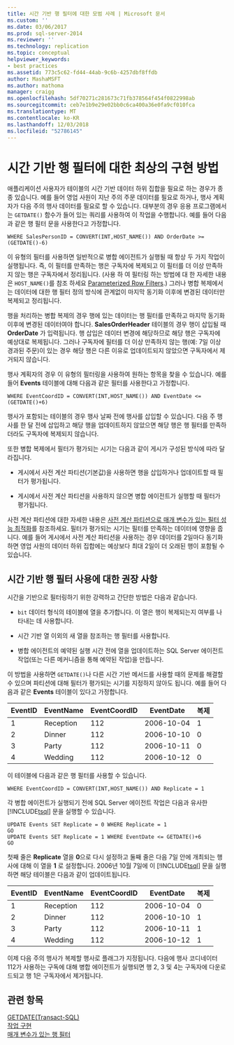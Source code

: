```yaml
---
title: 시간 기반 행 필터에 대한 모범 사례 | Microsoft 문서
ms.custom: ''
ms.date: 03/06/2017
ms.prod: sql-server-2014
ms.reviewer: ''
ms.technology: replication
ms.topic: conceptual
helpviewer_keywords:
- best practices
ms.assetid: 773c5c62-fd44-44ab-9c6b-4257dbf8ffdb
author: MashaMSFT
ms.author: mathoma
manager: craigg
ms.openlocfilehash: 5df70271c281673c71fb378564f454f0822998ab
ms.sourcegitcommit: ceb7e1b9e29e02bb0c6ca400a36e0fa9cf010fca
ms.translationtype: MT
ms.contentlocale: ko-KR
ms.lasthandoff: 12/03/2018
ms.locfileid: "52786145"
---
```

# <a name="best-practices-for-time-based-row-filters"></a>시간 기반 행 필터에 대한 최상의 구현 방법
  애플리케이션 사용자가 테이블의 시간 기반 데이터 하위 집합을 필요로 하는 경우가 종종 있습니다. 예를 들어 영업 사원이 지난 주의 주문 데이터를 필요로 하거나, 행사 계획자가 다음 주의 행사 데이터를 필요로 할 수 있습니다. 대부분의 경우 응용 프로그램에서는 `GETDATE()` 함수가 들어 있는 쿼리를 사용하여 이 작업을 수행합니다. 예를 들어 다음과 같은 행 필터 문을 사용한다고 가정합니다.  
  
```  
WHERE SalesPersonID = CONVERT(INT,HOST_NAME()) AND OrderDate >= (GETDATE()-6)  
```  
  
 이 유형의 필터를 사용하면 일반적으로 병합 에이전트가 실행될 때 항상 두 가지 작업이 실행됩니다. 즉, 이 필터를 만족하는 행은 구독자에 복제되고 이 필터를 더 이상 만족하지 않는 행은 구독자에서 정리됩니다. (사용 하 여 필터링 하는 방법에 대 한 자세한 내용은 `HOST_NAME()`를 참조 하세요 [Parameterized Row Filters](parameterized-filters-parameterized-row-filters.md).) 그러나 병합 복제에서는 데이터에 대한 행 필터 정의 방식에 관계없이 마지막 동기화 이후에 변경된 데이터만 복제되고 정리됩니다.  
  
 행을 처리하는 병합 복제의 경우 행에 있는 데이터는 행 필터를 만족하고 마지막 동기화 이후에 변경된 데이터여야 합니다. **SalesOrderHeader** 테이블의 경우 행이 삽입될 때 **OrderDate** 가 입력됩니다. 행 삽입은 데이터 변경에 해당하므로 해당 행은 구독자에 예상대로 복제됩니다. 그러나 구독자에 필터를 더 이상 만족하지 않는 행(예: 7일 이상 경과된 주문)이 있는 경우 해당 행은 다른 이유로 업데이트되지 않았으면 구독자에서 제거되지 않습니다.  
  
 행사 계획자의 경우 이 유형의 필터링을 사용하여 원하는 항목을 찾을 수 있습니다. 예를 들어 **Events** 테이블에 대해 다음과 같은 필터를 사용한다고 가정합니다.  
  
```  
WHERE EventCoordID = CONVERT(INT,HOST_NAME()) AND EventDate <= (GETDATE()+6)  
```  
  
 행사가 포함되는 테이블의 경우 행사 날짜 전에 행사를 삽입할 수 있습니다. 다음 주 행사를 한 달 전에 삽입하고 해당 행을 업데이트하지 않았으면 해당 행은 행 필터를 만족하더라도 구독자에 복제되지 않습니다.  
  
 또한 병합 복제에서 필터가 평가되는 시기는 다음과 같이 게시가 구성된 방식에 따라 달라집니다.  
  
-   게시에서 사전 계산 파티션(기본값)을 사용하면 행을 삽입하거나 업데이트할 때 필터가 평가됩니다.  
  
-   게시에서 사전 계산 파티션을 사용하지 않으면 병합 에이전트가 실행할 때 필터가 평가됩니다.  
  
 사전 계산 파티션에 대한 자세한 내용은 [사전 계산 파티션으로 매개 변수가 있는 필터 성능 최적화](parameterized-filters-optimize-for-precomputed-partitions.md)를 참조하세요. 필터가 평가되는 시기는 필터를 만족하는 데이터에 영향을 줍니다. 예를 들어 게시에서 사전 계산 파티션을 사용하는 경우 데이터를 2일마다 동기화하면 영업 사원의 데이터 하위 집합에는 예상보다 최대 2일이 더 오래된 행이 포함될 수 있습니다.  
  
## <a name="recommendations-for-using-time-based-row-filters"></a>시간 기반 행 필터 사용에 대한 권장 사항  
 시간을 기반으로 필터링하기 위한 강력하고 간단한 방법은 다음과 같습니다.  
  
-   `bit` 데이터 형식의 테이블에 열을 추가합니다. 이 열은 행이 복제되는지 여부를 나타내는 데 사용합니다.  
  
-   시간 기반 열 이외의 새 열을 참조하는 행 필터를 사용합니다.  
  
-   병합 에이전트의 예약된 실행 시간 전에 열을 업데이트하는 SQL Server 에이전트 작업(또는 다른 메커니즘을 통해 예약된 작업)을 만듭니다.  
  
 이 방법을 사용하면 `GETDATE()`나 다른 시간 기반 메서드를 사용할 때의 문제를 해결할 수 있으며 파티션에 대해 필터가 평가되는 시기를 지정하지 않아도 됩니다. 예를 들어 다음과 같은 **Events** 테이블이 있다고 가정합니다.  
  
|**EventID**|**EventName**|**EventCoordID**|**EventDate**|**복제**|  
|-----------------|-------------------|----------------------|-------------------|-------------------|  
|1|Reception|112|2006-10-04|1|  
|2|Dinner|112|2006-10-10|0|  
|3|Party|112|2006-10-11|0|  
|4|Wedding|112|2006-10-12|0|  
  
 이 테이블에 다음과 같은 행 필터를 사용할 수 있습니다.  
  
```  
WHERE EventCoordID = CONVERT(INT,HOST_NAME()) AND Replicate = 1  
```  
  
 각 병합 에이전트가 실행되기 전에 SQL Server 에이전트 작업은 다음과 유사한 [!INCLUDE[tsql](../../../includes/tsql-md.md)] 문을 실행할 수 있습니다.  
  
```  
UPDATE Events SET Replicate = 0 WHERE Replicate = 1  
GO  
UPDATE Events SET Replicate = 1 WHERE EventDate <= GETDATE()+6  
GO  
```  
  
 첫째 줄은 **Replicate** 열을 **0**으로 다시 설정하고 둘째 줄은 다음 7일 안에 개최되는 행사에 대해 이 열을 **1** 로 설정합니다. 2006년 10월 7일에 이 [!INCLUDE[tsql](../../../includes/tsql-md.md)] 문을 실행하면 해당 테이블은 다음과 같이 업데이트됩니다.  
  
|**EventID**|**EventName**|**EventCoordID**|**EventDate**|**복제**|  
|-----------------|-------------------|----------------------|-------------------|-------------------|  
|1|Reception|112|2006-10-04|0|  
|2|Dinner|112|2006-10-10|1|  
|3|Party|112|2006-10-11|1|  
|4|Wedding|112|2006-10-12|1|  
  
 이제 다음 주의 행사가 복제할 행사로 플래그가 지정됩니다. 다음에 행사 코디네이터 112가 사용하는 구독에 대해 병합 에이전트가 실행되면 행 2, 3 및 4는 구독자에 다운로드되고 행 1은 구독자에서 제거됩니다.  
  
## <a name="see-also"></a>관련 항목  
 [GETDATE&#40;Transact-SQL&#41;](/sql/t-sql/functions/getdate-transact-sql)   
 [작업 구현](../../../ssms/agent/implement-jobs.md)   
 [매개 변수가 있는 행 필터](parameterized-filters-parameterized-row-filters.md)  
  
  
